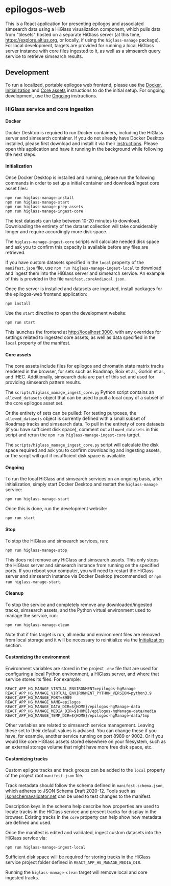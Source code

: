 # epilogos-web

This is a React application for presenting epilogos and associated simsearch data using a HiGlass visualization component, which pulls data from "tilesets" hosted on a separate HiGlass server (at this time, https://explore.altius.org, or locally, if using the `higlass-manage` package). For local development, targets are provided for running a local HiGlass server instance with core files ingested to it, as well as a simsearch query service to retrieve simsearch results.

## Development

To run a localized, portable epilogos web frontend, please use the [Docker](#docker), [Initialization](#initialization) and [Core assets](#core-assets) instructions to do the initial setup. For ongoing development, use the [Ongoing](#ongoing) instructions.

### HiGlass service and core ingestion

#### Docker

Docker Desktop is required to run Docker containers, including the HiGlass server and simsearch container. If you do not already have Docker Desktop installed, please first download and install it via their [instructions](https://docs.docker.com/desktop/). Please open this application and have it running in the background while following the next steps.

#### Initialization

Once Docker Desktop is installed and running, please run the following commands in order to set up a initial container and download/ingest core asset files:

```
npm run higlass-manage-install
npm run higlass-manage-start
npm run higlass-manage-prep-assets
npm run higlass-manage-ingest-core
```

The test datasets can take between 10-20 minutes to download. Downloading the entirety of the dataset collection will take considerably longer and require accordingly more disk space. 

The `higlass-manage-ingest-core` scripts will calculate needed disk space and ask you to confirm this capacity is available before any files are retrieved.

If you have custom datasets specified in the `local` property of the `manifest.json` file, use `npm run higlass-manage-ingest-local` to download and ingest them into the HiGlass server and simsearch service. An example of this is provided in the file `manifest.coreAndLocal.json`.

Once the server is installed and datasets are ingested, install packages for the epilogos-web frontend application:

```
npm install
```

Use the `start` directive to open the development website:

```
npm run start
```

This launches the frontend at [http://localhost:3000](http://localhost:3000), with any overrides for settings related to ingested core assets, as well as data specified in the `local` property of the manifest.

#### Core assets

The core assets include files for epilogos and chromatin state matrix tracks rendered in the browser, for sets such as Roadmap, Boix et al., Gorkin et al., and IHEC. Additionally, simsearch data are part of this set and used for providing simsearch pattern results.

The `scripts/higlass_manage_ingest_core.py` Python script contains an `allowed_datasets` object that can be used to pull a local copy of a subset of the core epilogos asset set.

Or the entirety of sets can be pulled: For testing purposes, the `allowed_datasets` object is currently defined with a small subset of Roadmap tracks and simsearch data. To pull in the entirety of core datasets (if you have sufficient disk space), comment out `allowed_datasets` in this script and rerun the `npm run higlass-manage-ingest-core` target. 

The `scripts/higlass_manage_ingest_core.py` script will calculate the disk space required and ask you to confirm downloading and ingesting assets, or the script will quit if insufficient disk space is available.

#### Ongoing

To run the local HiGlass and simsearch services on an ongoing basis, after initialization, simply start Docker Desktop and restart the `higlass-manage` service:

```
npm run higlass-manage-start
```

Once this is done, run the development website:

```
npm run start
```

#### Stop

To stop the HiGlass and simsearch services, run:

```
npm run higlass-manage-stop
```

This does not remove any HiGlass and simsearch assets. This only stops the HiGlass server and simsearch instance from running on the specified ports. If you reboot your computer, you will need to restart the HiGlass server and simsearch instance via Docker Desktop (recommended) or `npm run higlass-manage-start`.

#### Cleanup

To stop the service and completely remove any downloaded/ingested tracks, simsearch assets, and the Python virtual environment used to manage the service, run:

```
npm run higlass-manage-clean
```

Note that if this target is run, all media and environment files are removed from local storage and it will be necessary to reinitialize via the [Initialization](#initialization) section.

#### Customizing the environment

Environment variables are stored in the project `.env` file that are used for configuring a local Python environment, a HiGlass server, and where that service stores its files. For example:

```
REACT_APP_HG_MANAGE_VIRTUAL_ENVIRONMENT=epilogos-hgManage
REACT_APP_HG_MANAGE_VIRTUAL_ENVIRONMENT_PYTHON_VERSION=python3.9
REACT_APP_HG_MANAGE_PORT=8989
REACT_APP_HG_MANAGE_NAME=epilogos
REACT_APP_HG_MANAGE_DATA_DIR=${HOME}/epilogos-hgManage-data
REACT_APP_HG_MANAGE_MEDIA_DIR=${HOME}/epilogos-hgManage-data/media
REACT_APP_HG_MANAGE_TEMP_DIR=${HOME}/epilogos-hgManage-data/tmp
```

Other variables are related to simsearch service management. Leaving these set to their default values is advised. You can change these if you have, for example, another service running on port 8989 or 9002. Or if you would like core HiGlass assets stored elsewhere on your filesystem, such as an external storage volume that might have more free disk space, etc.

#### Customizing tracks

Custom epilgos tracks and track groups can be added to the `local` property of the project root `manifest.json` file. 

Track metadata should follow the schema defined in `manifest.schema.json`, which adheres to JSON Schema Draft 2020-12. Tools such as [jsonschemavalidator.net](jsonschemavalidator.net) can be used to test changes to the manifest.

Description keys in the schema help describe how properties are used to locate tracks in the HiGlass service and present tracks for display in the browser. Existing tracks in the `core` property can help show how metadata are defined and used.

Once the manifest is edited and validated, ingest custom datasets into the HiGlass service via:

```
npm run higlass-manage-ingest-local
```

Sufficient disk space will be required for storing tracks in the HiGlass service project folder defined in `REACT_APP_HG_MANAGE_MEDIA_DIR`.

Running the `higlass-manage-clean` target will remove local and core ingested tracks.